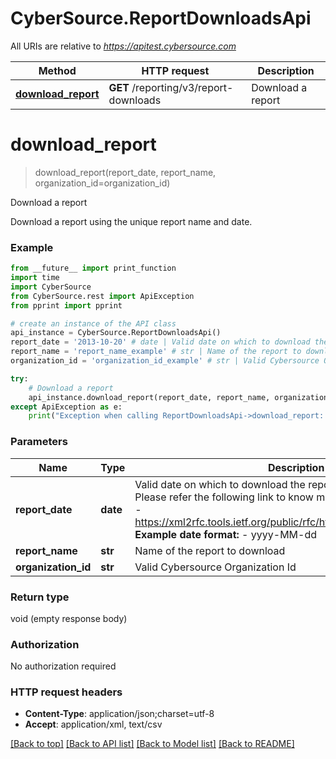 # CyberSource.ReportDownloadsApi

All URIs are relative to *https://apitest.cybersource.com*

Method | HTTP request | Description
------------- | ------------- | -------------
[**download_report**](ReportDownloadsApi.md#download_report) | **GET** /reporting/v3/report-downloads | Download a report


# **download_report**
> download_report(report_date, report_name, organization_id=organization_id)

Download a report

Download a report using the unique report name and date. 

### Example 
```python
from __future__ import print_function
import time
import CyberSource
from CyberSource.rest import ApiException
from pprint import pprint

# create an instance of the API class
api_instance = CyberSource.ReportDownloadsApi()
report_date = '2013-10-20' # date | Valid date on which to download the report in **ISO 8601 format** Please refer the following link to know more about ISO 8601 format. - https://xml2rfc.tools.ietf.org/public/rfc/html/rfc3339.html#anchor14   **Example date format:**   - yyyy-MM-dd 
report_name = 'report_name_example' # str | Name of the report to download
organization_id = 'organization_id_example' # str | Valid Cybersource Organization Id (optional)

try: 
    # Download a report
    api_instance.download_report(report_date, report_name, organization_id=organization_id)
except ApiException as e:
    print("Exception when calling ReportDownloadsApi->download_report: %s\n" % e)
```

### Parameters

Name | Type | Description  | Notes
------------- | ------------- | ------------- | -------------
 **report_date** | **date**| Valid date on which to download the report in **ISO 8601 format** Please refer the following link to know more about ISO 8601 format. - https://xml2rfc.tools.ietf.org/public/rfc/html/rfc3339.html#anchor14   **Example date format:**   - yyyy-MM-dd  | 
 **report_name** | **str**| Name of the report to download | 
 **organization_id** | **str**| Valid Cybersource Organization Id | [optional] 

### Return type

void (empty response body)

### Authorization

No authorization required

### HTTP request headers

 - **Content-Type**: application/json;charset=utf-8
 - **Accept**: application/xml, text/csv

[[Back to top]](#) [[Back to API list]](../README.md#documentation-for-api-endpoints) [[Back to Model list]](../README.md#documentation-for-models) [[Back to README]](../README.md)

